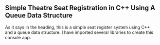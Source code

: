## Simple Theatre Seat Registration in C++ Using A Queue Data Structure

As it says in the heading, this is a simple seat register system using C++ and a queue data structure. I have imported several libraries to create this console app.  